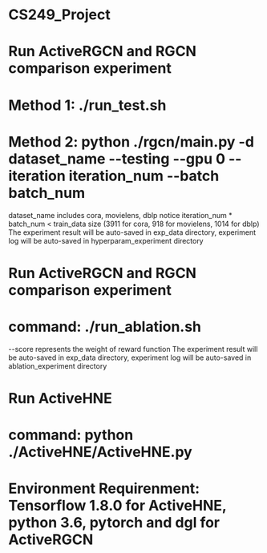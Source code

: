 # CS249_Project

# Run ActiveRGCN and RGCN comparison experiment
# Method 1: ./run_test.sh
# Method 2: python ./rgcn/main.py -d dataset_name --testing --gpu 0 --iteration iteration_num --batch batch_num
dataset_name includes cora, movielens, dblp
notice iteration_num * batch_num < train_data size (3911 for cora, 918 for movielens, 1014 for dblp)
The experiment result will be auto-saved in exp_data directory, experiment log will be auto-saved in hyperparam_experiment directory

# Run ActiveRGCN and RGCN comparison experiment
# command: ./run_ablation.sh
--score represents the weight of reward function
The experiment result will be auto-saved in exp_data directory, experiment log will be auto-saved in ablation_experiment directory

# Run ActiveHNE 
# command: python ./ActiveHNE/ActiveHNE.py

# Environment Requirenment: Tensorflow 1.8.0 for ActiveHNE, python 3.6, pytorch and dgl for ActiveRGCN
